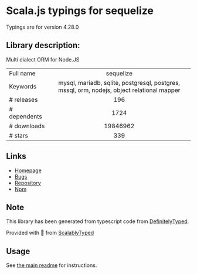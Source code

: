
# Scala.js typings for sequelize

Typings are for version 4.28.0

## Library description:
Multi dialect ORM for Node.JS

|                    |                 |
| ------------------ | :-------------: |
| Full name          | sequelize |
| Keywords           | mysql, mariadb, sqlite, postgresql, postgres, mssql, orm, nodejs, object relational mapper |
| # releases         | 196 |
| # dependents       | 1724 |
| # downloads        | 19846962 |
| # stars            | 339 |

## Links
- [Homepage](https://sequelize.org/)
- [Bugs](https://github.com/sequelize/sequelize/issues)
- [Repository](https://github.com/sequelize/sequelize)
- [Npm](https://www.npmjs.com/package/sequelize)
    


## Note
This library has been generated from typescript code from [DefinitelyTyped](https://definitelytyped.org).

Provided with :purple_heart: from [ScalablyTyped](https://github.com/oyvindberg/ScalablyTyped)

## Usage
See [the main readme](../../readme.md) for instructions.


